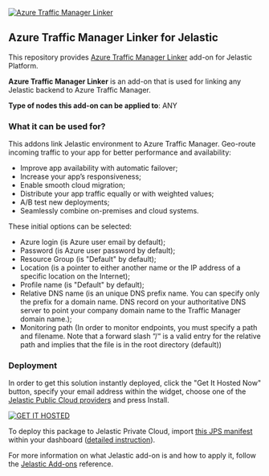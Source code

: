 [![Azure Traffic Manager Linker](http://www.nopdynamics.com/media/17082/windows-logo.png)](../../../azure)
## Azure Traffic Manager Linker for Jelastic

This repository provides [Azure Traffic Manager Linker](https://github.com/jelastic-jps/azure/) add-on for Jelastic Platform.

**Azure Traffic Manager Linker** is an add-on that is used for linking any Jelastic backend to Azure Traffic Manager.

**Type of nodes this add-on can be applied to**: ANY

### What it can be used for?
This addons link Jelastic environment to Azure Traffic Manager.
Geo-route incoming traffic to your app for better performance and availability:
- Improve app availability with automatic failover;
- Increase your app’s responsiveness;
- Enable smooth cloud migration;
- Distribute your app traffic equally or with weighted values;
- A/B test new deployments;
- Seamlessly combine on-premises and cloud systems.

These initial options can be selected:
- Azure login (is Azure user email by default);
- Password (is Azure user password by default);
- Resource Group (is "Default" by default);
- Location (is a pointer to either another name or the IP address of a specific location on the Internet);
- Profile name (is "Default" by default);
- Relative DNS name (is an unique DNS prefix name. You can specify only the prefix for a domain name. DNS record on your authoritative DNS server to point your company domain name to the Traffic Manager domain name.);
- Monitoring path (In order to monitor endpoints, you must specify a path and filename. Note that a forward slash “/“ is a valid entry for the relative path and implies that the file is in the root directory (default))<br/>

### Deployment

In order to get this solution instantly deployed, click the "Get It Hosted Now" button, specify your email address within the widget, choose one of the [Jelastic Public Cloud providers](https://jelastic.cloud) and press Install.

[![GET IT HOSTED](https://raw.githubusercontent.com/jelastic-jps/jpswiki/master/images/getithosted.png)](https://jelastic.com/install-application/?manifest=https%3A%2F%2Fgithub.com%2Fjelastic-jps%2Fazure%2Fraw%2Fmaster%2Fmanifest.jps)

To deploy this package to Jelastic Private Cloud, import [this JPS manifest](../../raw/master/manifest.jps) within your dashboard ([detailed instruction](https://docs.jelastic.com/environment-export-import#import)).

For more information on what Jelastic add-on is and how to apply it, follow the [Jelastic Add-ons](https://github.com/jelastic-jps/jpswiki/wiki/Jelastic-Addons) reference.
